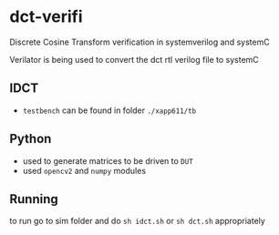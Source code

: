 # dct-verifi
Discrete Cosine Transform verification in systemverilog and systemC

Verilator is being used to convert the dct rtl verilog file to systemC

## IDCT
- `testbench` can be found in folder `./xapp611/tb`

## Python
- used to generate matrices to be driven to `DUT`
- used `opencv2` and `numpy` modules

## Running
to run go to sim folder and do 
`sh idct.sh` or `sh dct.sh` appropriately
